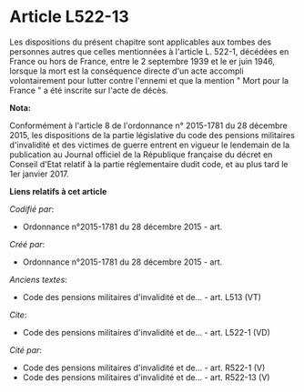 # Article L522-13

Les dispositions du présent chapitre sont applicables aux tombes des personnes autres que celles mentionnées à l'article L.
522-1, décédées en France ou hors de France, entre le 2 septembre 1939 et le er juin 1946, lorsque la mort est la conséquence
directe d'un acte accompli volontairement pour lutter contre l'ennemi et que la mention " Mort pour la France " a été
inscrite sur l'acte de décès.

**Nota:**

Conformément à l'article 8 de l'ordonnance n° 2015-1781 du 28 décembre 2015, les dispositions de la partie législative du
code des pensions militaires d'invalidité et des victimes de guerre entrent en vigueur le lendemain de la publication au
Journal officiel de la République française du décret en Conseil d'Etat relatif à la partie réglementaire dudit code, et au
plus tard le 1er janvier 2017.

**Liens relatifs à cet article**

_Codifié par_:

  - Ordonnance n°2015-1781 du 28 décembre 2015 - art.

_Créé par_:

  - Ordonnance n°2015-1781 du 28 décembre 2015 - art.

_Anciens textes_:

  - Code des pensions militaires d'invalidité et de... - art. L513 (VT)

_Cite_:

  - Code des pensions militaires d'invalidité et de... - art. L522-1 (VD)

_Cité par_:

  - Code des pensions militaires d'invalidité et de... - art. R522-1 (V)
  - Code des pensions militaires d'invalidité et de... - art. R522-13 (V)
